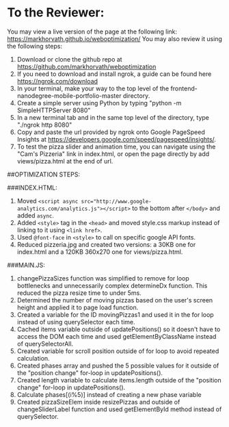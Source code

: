 # To the Reviewer:
You may view a live version of the page at the following link: https://markhorvath.github.io/weboptimization/
You may also review it using the following steps:
1. Download or clone the github repo at https://github.com/markhorvath/weboptimization
2. If you need to download and install ngrok, a guide can be found here https://ngrok.com/download
3. In your terminal, make your way to the top level of the frontend-nanodegree-mobile-portfolio-master directory.
4. Create a simple server using Python by typing "python -m SimpleHTTPServer 8080"
5. In a new terminal tab and in the same top level of the directory, type "./ngrok http 8080"
6. Copy and paste the url provided by ngrok onto Google PageSpeed Insights at https://developers.google.com/speed/pagespeed/insights/.
7. To test the pizza slider and animation time, you can navigate using the "Cam's Pizzeria" link in index.html, or open the page directly by add views/pizza.html at the end of url.

##OPTIMIZATION STEPS:

###INDEX.HTML:

1. Moved `<script async src="http://www.google-analytics.com/analytics.js"></script>` to the bottom after `</body>` and added `async`.
2. Added `<style>` tag in the `<head>` and moved style.css markup instead of linking to it using `<link href>`.
3. Used `@font-face` in `<style>` to call on specific google API fonts.
4. Reduced pizzeria.jpg and created two versions: a 30KB one for index.html and a 120KB 360x270 one for views/pizza.html.

###MAIN.JS:

1. changePizzaSizes function was simplified to remove for loop bottlenecks and unnecessarily complex determineDx function.  This reduced the pizza resize time to under 5ms.
2. Determined the number of moving pizzas based on the user's screen height and applied it to page load function.
3. Created a variable for the ID movingPizzas1 and used it in the for loop instead of using querySelector each time.
4. Cached items variable outside of updatePositions() so it doesn't have to access the DOM each time and used getElementByClassName instead of querySelectorAll.
5. Created variable for scroll position outside of for loop to avoid repeated calculation.
6. Created phases array and pushed the 5 possible values for it outside of the "position change" for-loop in updatePositions().
7. Created length variable to calculate items.length outside of the "position change" for-loop in updatePositions().
8. Calculate phases[(i%5)] instead of creating a new phase variable
9. Created pizzaSizeElem inside resizePizzas and outside of changeSliderLabel function and used getElementById method instead of querySelector.
